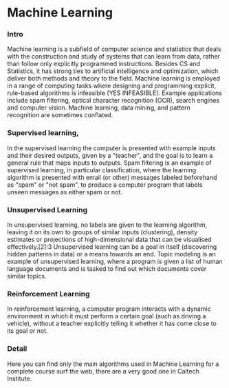 Machine Learning
================ 

### Intro
Machine learning is a subfield of computer science and statistics that deals with the construction and study of systems that can learn from data, rather than follow only explicitly programmed instructions. Besides CS and Statistics, it has strong ties to artificial intelligence and optimization, which deliver both methods and theory to the field. Machine learning is employed in a range of computing tasks where designing and programming explicit, rule-based algorithms is infeasible (YES INFEASIBLE). Example applications include spam filtering, optical character recognition (OCR), search engines and computer vision. Machine learning, data mining, and pattern recognition are sometimes conflated.

### Supervised learning, 
In the supervised learning the computer is presented with example inputs and their desired outputs, given by a "teacher", and the goal is to learn a general rule that maps inputs to outputs. Spam filtering is an example of supervised learning, in particular classification, where the learning algorithm is presented with email (or other) messages labeled beforehand as "spam" or "not spam", to produce a computer program that labels unseen messages as either spam or not.

### Unsupervised Learning 
In unsupervised learning, no labels are given to the learning algorithm, leaving it on its own to groups of similar inputs (clustering), density estimates or projections of high-dimensional data that can be visualised effectively.[2]:3 Unsupervised learning can be a goal in itself (discovering hidden patterns in data) or a means towards an end. Topic modeling is an example of unsupervised learning, where a program is given a list of human language documents and is tasked to find out which documents cover similar topics.

### Reinforcement Learning 
In reinforcement learning, a computer program interacts with a dynamic environment in which it must perform a certain goal (such as driving a vehicle), without a teacher explicitly telling it whether it has come close to its goal or not.


### Detail 
Here you can find only the main algorithms used in Machine Learning for a complete course surf the web, there are a very good one in Caltech Institute. 
